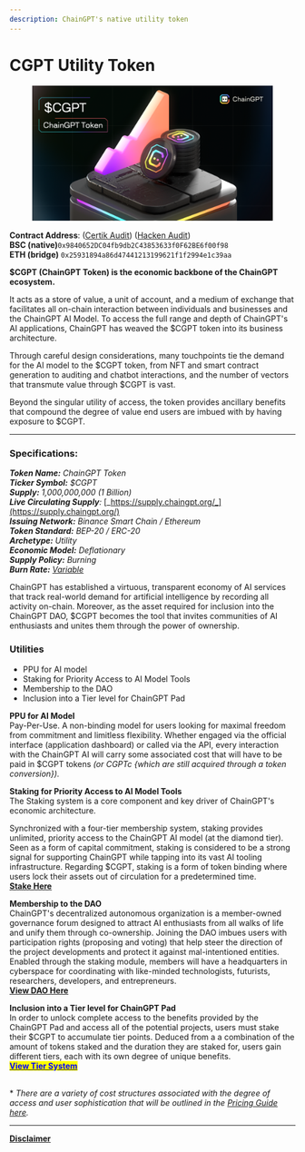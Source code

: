 ```yaml
---
description: ChainGPT's native utility token
---
```


# CGPT Utility Token

<figure><img src="../../.gitbook/assets/$CGPT Trending (1).png" alt=""><figcaption></figcaption></figure>

**Contract Address**: ([Certik Audit](https://www.certik.com/projects/chaingpt)) ([Hacken Audit](https://hacken.io/audits/chaingpt/))\
**BSC (**native**)**`0x9840652DC04fb9db2C43853633f0F62BE6f00f98`\
**ETH (**bridge**)** `0x25931894a86d47441213199621f1f2994e1c39aa`

**$CGPT (ChainGPT Token) is the economic backbone of the ChainGPT ecosystem.**&#x20;

It acts as a store of value, a unit of account, and a medium of exchange that facilitates all on-chain interaction between individuals and businesses and the ChainGPT AI Model. To access the full range and depth of ChainGPT's AI applications, ChainGPT has weaved the $CGPT token into its business architecture.&#x20;

Through careful design considerations, many touchpoints tie the demand for the AI model to the $CGPT token, from NFT and smart contract generation to auditing and chatbot interactions, and the number of vectors that transmute value through $CGPT is vast.

Beyond the singular utility of access, the token provides ancillary benefits that compound the degree of value end users are imbued with by having exposure to $CGPT.&#x20;

***

### Specifications:

_**Token Name:** ChainGPT Token_\
_**Ticker Symbol:** $CGPT_\
_**Supply:** 1,000,000,000 (1 Billion)_\
_**Live Circulating Supply**:_ [_https://supply.chaingpt.org/_](https://supply.chaingpt.org/) \
_**Issuing Network:** Binance Smart Chain / Ethereum_\
_**Token Standard:** BEP-20 / ERC-20_\
_**Archetype:** Utility_\
_**Economic Model:** Deflationary_\
_**Supply Policy:** Burning_\
_**Burn Rate:**_ [_Variable_ ](burn-mechanism.md)

ChainGPT has established a virtuous, transparent economy of AI services that track real-world demand for artificial intelligence by recording all activity on-chain. Moreover, as the asset required for inclusion into the ChainGPT DAO, $CGPT becomes the tool that invites communities of AI enthusiasts and unites them through the power of ownership.

### Utilities

* PPU for AI model
* Staking for Priority Access to AI Model Tools
* Membership to the DAO
* Inclusion into a Tier level for ChainGPT Pad

**PPU for AI Model**\
Pay-Per-Use. A non-binding model for users looking for maximal freedom from commitment and limitless flexibility. Whether engaged via the official interface (application dashboard) or called via the API, every interaction with the ChainGPT AI will carry some associated cost that will have to be paid in $CGPT tokens _(or CGPTc {which are still acquired through a token conversion})._&#x20;

**Staking for Priority Access  to AI Model Tools**\
The Staking system is a core component and key driver of ChainGPT's economic architecture.&#x20;

Synchronized with a four-tier membership system, staking provides unlimited, priority access to the ChainGPT AI model (at the diamond tier). Seen as a form of capital commitment, staking is considered to be a strong signal for supporting ChainGPT while tapping into its vast AI tooling infrastructure. Regarding $CGPT, staking is a form of token binding where users lock their assets out of circulation for a predetermined time.\
[**Stake Here** ](https://app.chaingpt.org/staking)

**Membership to the DAO**\
ChainGPT's decentralized autonomous organization is a member-owned governance forum designed to attract AI enthusiasts from all walks of life and unify them through co-ownership. Joining the DAO imbues users with participation rights (proposing and voting) that help steer the direction of the project developments and protect it against mal-intentioned entities. Enabled through the staking module, members will have a headquarters in cyberspace for coordinating with like-minded technologists, futurists, researchers, developers, and entrepreneurs.\
&#x20;[**View DAO Here**](https://dao.chaingpt.org/#/)&#x20;

**Inclusion into a Tier level for ChainGPT Pad**\
In order to unlock complete access to the benefits provided by the ChainGPT Pad and access all of the potential projects, users must stake their $CGPT to accumulate tier points. Deduced from a a combination of the amount of tokens staked and the duration they are staked for, users gain different tiers, each with its own degree of unique benefits. \
[<mark style="color:blue;">**View Tier System**</mark>](https://www.chaingpt.org/blog/chaingpt-launchpad-tier-system-staking)&#x20;

\
\* _There are a variety of cost structures associated with the degree of access and user sophistication that will be outlined in the_ [_Pricing Guide here_](https://www.chaingpt.org/pricing)_._

***

[**Disclaimer**](../../misc/legal-docs/disclaimer.md)
